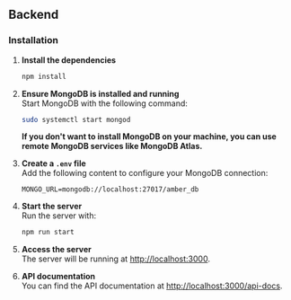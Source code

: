 ## Backend

### Installation

1. **Install the dependencies**  
   ```bash
   npm install
   ```

2. **Ensure MongoDB is installed and running**  
   Start MongoDB with the following command:
   ```bash
   sudo systemctl start mongod
   ```

   **If you don't want to install MongoDB on your machine, you can use remote MongoDB services like MongoDB Atlas.**

3. **Create a `.env` file**  
   Add the following content to configure your MongoDB connection:
   ```env
   MONGO_URL=mongodb://localhost:27017/amber_db
   ```

4. **Start the server**  
   Run the server with:
   ```bash
   npm run start
   ```

5. **Access the server**  
   The server will be running at [http://localhost:3000](http://localhost:3000).


6. **API documentation**  
   You can find the API documentation at [http://localhost:3000/api-docs](http://localhost:3000/api-docs).
